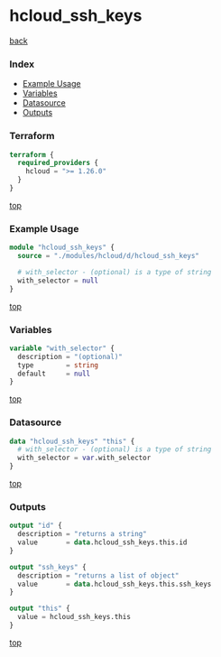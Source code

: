 # hcloud_ssh_keys

[back](../hcloud.md)

### Index

- [Example Usage](#example-usage)
- [Variables](#variables)
- [Datasource](#datasource)
- [Outputs](#outputs)

### Terraform

```terraform
terraform {
  required_providers {
    hcloud = ">= 1.26.0"
  }
}
```

[top](#index)

### Example Usage

```terraform
module "hcloud_ssh_keys" {
  source = "./modules/hcloud/d/hcloud_ssh_keys"

  # with_selector - (optional) is a type of string
  with_selector = null
}
```

[top](#index)

### Variables

```terraform
variable "with_selector" {
  description = "(optional)"
  type        = string
  default     = null
}
```

[top](#index)

### Datasource

```terraform
data "hcloud_ssh_keys" "this" {
  # with_selector - (optional) is a type of string
  with_selector = var.with_selector
}
```

[top](#index)

### Outputs

```terraform
output "id" {
  description = "returns a string"
  value       = data.hcloud_ssh_keys.this.id
}

output "ssh_keys" {
  description = "returns a list of object"
  value       = data.hcloud_ssh_keys.this.ssh_keys
}

output "this" {
  value = hcloud_ssh_keys.this
}
```

[top](#index)